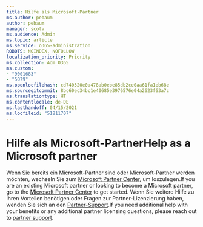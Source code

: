 ```yaml
---
title: Hilfe als Microsoft-Partner
ms.author: pebaum
author: pebaum
manager: scotv
ms.audience: Admin
ms.topic: article
ms.service: o365-administration
ROBOTS: NOINDEX, NOFOLLOW
localization_priority: Priority
ms.collection: Adm_O365
ms.custom:
- "9001683"
- "5079"
ms.openlocfilehash: cd740320e0a478ab0ebe85db2ce0aa61fa1eb68e
ms.sourcegitcommit: 8bc60ec34bc1e40685e3976576e04a2623f63a7c
ms.translationtype: HT
ms.contentlocale: de-DE
ms.lasthandoff: 04/15/2021
ms.locfileid: "51811707"
---
```

# <a name="help-as-a-microsoft-partner"></a><span data-ttu-id="19dd2-102">Hilfe als Microsoft-Partner</span><span class="sxs-lookup"><span data-stu-id="19dd2-102">Help as a Microsoft partner</span></span>

<span data-ttu-id="19dd2-103">Wenn Sie bereits ein Microsoft-Partner sind oder Microsoft-Partner werden möchten, wechseln Sie zum [Microsoft Partner Center](https://support.microsoft.com/help/4499930/partner-center-overview), um loszulegen.</span><span class="sxs-lookup"><span data-stu-id="19dd2-103">If you are an existing Microsoft partner or looking to become a Microsoft partner, go to the [Microsoft Partner Center](https://support.microsoft.com/help/4499930/partner-center-overview) to get started.</span></span> <span data-ttu-id="19dd2-104">Wenn Sie weitere Hilfe zu Ihren Vorteilen benötigen oder Fragen zur Partner-Lizenzierung haben, wenden Sie sich an den [Partner-Support](https://aka.ms/partnersupport).</span><span class="sxs-lookup"><span data-stu-id="19dd2-104">If you need additional help with your benefits or any additional partner licensing questions, please reach out to [partner support](https://aka.ms/partnersupport).</span></span>
